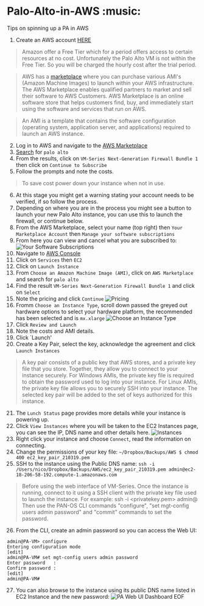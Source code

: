 # Palo-Alto-in-AWS :music:
Tips on spinning up a PA in AWS

1. Create an AWS account [HERE](https://portal.aws.amazon.com/gp/aws/developer/registration/index.html?refid=em_127222)
> Amazon offer a Free Tier which for a period offers access to certain resources at no cost.  Unfortunately the Palo Alto VM is not within the Free Tier.  So you will be charged the hourly cost after the trial period.

>AWS has a [marketplace](https://aws.amazon.com/marketplace) where you can purchase various AMI's (Amazon Machine Images) to launch within your AWS infrastructure. The AWS Marketplace enables qualified partners to market and sell their software to AWS Customers. AWS Marketplace is an online software store that helps customers find, buy, and immediately start using the software and services that run on AWS.

> An AMI is a template that contains the software configuration (operating system, application server, and applications) required to launch an AWS instance. 
2. Log in to AWS and navigate to the [AWS Marketplace](https://aws.amazon.com/marketplace)
3. [Search](https://aws.amazon.com/marketplace/search/results?x=0&y=0&searchTerms=palo+alto) for `palo alto`
4. From the results, click on `VM-Series Next-Generation Firewall Bundle 1` then click on `Continue to Subscribe`
5. Follow the prompts and note the costs.
> To save cost power down your instance when not in use.  
6. At this stage you might get a warning stating your account needs to be verified, if so follow the process.
7. Depending on where you are in the process you might see a button to launch your new Palo Alto instance, you can use this to launch the firewall, or continue below.
8. From the AWS Marketplace, select your name (top right) then `Your Marketplace Account` then `Manage your software subscriptions` 
9. From here you can view and cancel what you are subscribed to:
![Your Software Subscriptions](https://github.com/NetDevNotes/Palo-Alto-lab-in-AWS/blob/master/your_software_subscriptions.png)
10. Navigate to [AWS Console](https://aws.amazon.com/console/)
11. Click on `Services` then `EC2`
12. Click on `Launch Instance`
13. From `Choose an Amazon Machine Image (AMI)`, click on `AWS Marketplace` and search for `palo alto`
14. Find the result `VM-Series Next-Generation Firewall Bundle 1` and click on `Select`
15. Note the pricing and click `Continue`
![Pricing](https://github.com/NetDevNotes/Palo-Alto-lab-in-AWS/blob/master/ami_pricing.png)
16. Fromm `Choose an Instance Type`, scroll down passed the greyed out hardware options to select your hardware platform, the recommended has been selected and is `mx.xlarge`
![Choose an Instance Type](https://github.com/NetDevNotes/Palo-Alto-lab-in-AWS/blob/master/choose_an_instance_type.png)
17. Click `Review and Launch`
18. Note the costs and AMI details.
19. Click `Launch'
20. Create a Key Pair, select the key, acknowledge the agreement and click `Launch Instances`
> A key pair consists of a public key that AWS stores, and a private key file that you store. Together, they allow you to connect to your instance securely. For Windows AMIs, the private key file is required to obtain the password used to log into your instance. For Linux AMIs, the private key file allows you to securely SSH into your instance. The selected key pair will be added to the set of keys authorized for this instance. 
21. The `Lunch Status` page provides more details while your instance is powering up.
22. Click `View Instances` where you will be taken to the EC2 Instances page, you can see the IP, DNS name and other details here.
![Instances](https://github.com/NetDevNotes/Palo-Alto-lab-in-AWS/blob/master/instances.png)
23. Right click your instance and choose `Connect`, read the information on connecting.
24. Change the permissions of your key file:
`~/Dropbox/Backups/AWS $ chmod 400 ec2_key_pair_210319.pem`
25. SSH to the instance using the Public DNS name:
`ssh -i /Users/nico/Dropbox/Backups/AWS/ec2_key_pair_210319.pem admin@ec2-18-206-58-192.compute-1.amazonaws.com`
> Before using the web interface of VM-Series. Once the instance is running, connect to it using a SSH client with the private key file used to launch the instance. For example: ssh -i <privatekey.pem> admin@<EIP or private IP of eth0> Then use the PAN-OS CLI commands "configure", "set mgt-config users admin password" and "commit" commands to set the password.
26. From the CLI, create an admin password so you can access the Web UI:
```
admin@PA-VM> configure 
Entering configuration mode
[edit]               
admin@PA-VM# set mgt-config users admin password 
Enter password   : 
Confirm password : 
[edit]              
admin@PA-VM# 
```
27. You can also browse to the instance using its public DNS name listed in EC2 Instance and the new password:
![PA Web UI Dashboard](https://github.com/NetDevNotes/Palo-Alto-lab-in-AWS/blob/master/dashboard.png)
EOF
